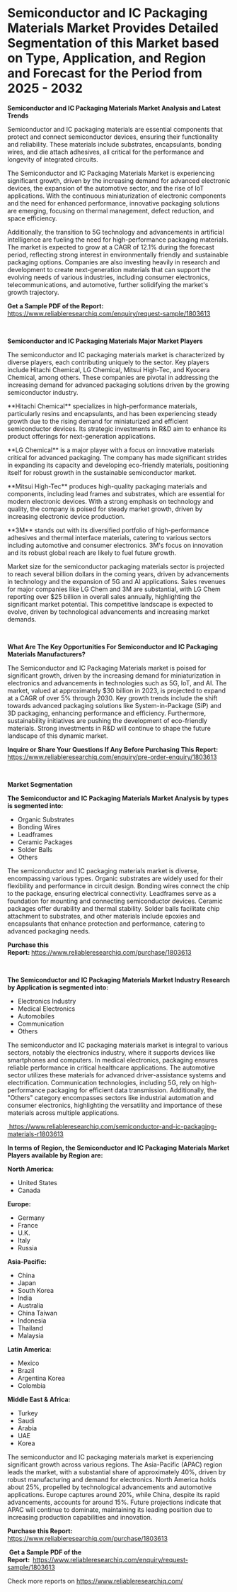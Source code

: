 <p><h1>Semiconductor and IC Packaging Materials Market Provides Detailed Segmentation of this Market based on Type, Application, and Region and Forecast for the Period from 2025 - 2032</h1></p><p><strong>Semiconductor and IC Packaging Materials Market Analysis and Latest Trends</strong></p>
<p><p>Semiconductor and IC packaging materials are essential components that protect and connect semiconductor devices, ensuring their functionality and reliability. These materials include substrates, encapsulants, bonding wires, and die attach adhesives, all critical for the performance and longevity of integrated circuits. </p><p>The Semiconductor and IC Packaging Materials Market is experiencing significant growth, driven by the increasing demand for advanced electronic devices, the expansion of the automotive sector, and the rise of IoT applications. With the continuous miniaturization of electronic components and the need for enhanced performance, innovative packaging solutions are emerging, focusing on thermal management, defect reduction, and space efficiency. </p><p>Additionally, the transition to 5G technology and advancements in artificial intelligence are fueling the need for high-performance packaging materials. The market is expected to grow at a CAGR of 12.1% during the forecast period, reflecting strong interest in environmentally friendly and sustainable packaging options. Companies are also investing heavily in research and development to create next-generation materials that can support the evolving needs of various industries, including consumer electronics, telecommunications, and automotive, further solidifying the market's growth trajectory.</p></p>
<p><strong>Get a Sample PDF of the Report:&nbsp;</strong> <a href="https://www.reliableresearchiq.com/enquiry/request-sample/1803613?utm_campaign=2285&utm_medium=2&utm_source=Github&utm_content=ia&utm_term=01042025&utm_id=semiconductor-and-ic-packaging-materials">https://www.reliableresearchiq.com/enquiry/request-sample/1803613</a></p>
<p>&nbsp;</p>
<p><strong>Semiconductor and IC Packaging Materials Major Market Players</strong></p>
<p><p>The semiconductor and IC packaging materials market is characterized by diverse players, each contributing uniquely to the sector. Key players include Hitachi Chemical, LG Chemical, Mitsui High-Tec, and Kyocera Chemical, among others. These companies are pivotal in addressing the increasing demand for advanced packaging solutions driven by the growing semiconductor industry.</p><p>**Hitachi Chemical** specializes in high-performance materials, particularly resins and encapsulants, and has been experiencing steady growth due to the rising demand for miniaturized and efficient semiconductor devices. Its strategic investments in R&D aim to enhance its product offerings for next-generation applications.</p><p>**LG Chemical** is a major player with a focus on innovative materials critical for advanced packaging. The company has made significant strides in expanding its capacity and developing eco-friendly materials, positioning itself for robust growth in the sustainable semiconductor market.</p><p>**Mitsui High-Tec** produces high-quality packaging materials and components, including lead frames and substrates, which are essential for modern electronic devices. With a strong emphasis on technology and quality, the company is poised for steady market growth, driven by increasing electronic device production.</p><p>**3M** stands out with its diversified portfolio of high-performance adhesives and thermal interface materials, catering to various sectors including automotive and consumer electronics. 3M's focus on innovation and its robust global reach are likely to fuel future growth.</p><p>Market size for the semiconductor packaging materials sector is projected to reach several billion dollars in the coming years, driven by advancements in technology and the expansion of 5G and AI applications. Sales revenues for major companies like LG Chem and 3M are substantial, with LG Chem reporting over $25 billion in overall sales annually, highlighting the significant market potential. This competitive landscape is expected to evolve, driven by technological advancements and increasing market demands.</p></p>
<p>&nbsp;</p>
<p><strong>What Are The Key Opportunities For Semiconductor and IC Packaging Materials Manufacturers?</strong></p>
<p><p>The Semiconductor and IC Packaging Materials market is poised for significant growth, driven by the increasing demand for miniaturization in electronics and advancements in technologies such as 5G, IoT, and AI. The market, valued at approximately $30 billion in 2023, is projected to expand at a CAGR of over 5% through 2030. Key growth trends include the shift towards advanced packaging solutions like System-in-Package (SiP) and 3D packaging, enhancing performance and efficiency. Furthermore, sustainability initiatives are pushing the development of eco-friendly materials. Strong investments in R&D will continue to shape the future landscape of this dynamic market.</p></p>
<p><strong>Inquire or Share Your Questions If Any Before Purchasing This Report:</strong> <a href="https://www.reliableresearchiq.com/enquiry/pre-order-enquiry/1803613?utm_campaign=2285&utm_medium=2&utm_source=Github&utm_content=ia&utm_term=01042025&utm_id=semiconductor-and-ic-packaging-materials">https://www.reliableresearchiq.com/enquiry/pre-order-enquiry/1803613</a></p>
<p>&nbsp;</p>
<p><strong>Market Segmentation</strong></p>
<p><strong>The Semiconductor and IC Packaging Materials Market Analysis by types is segmented into:</strong></p>
<p><ul><li>Organic Substrates</li><li>Bonding Wires</li><li>Leadframes</li><li>Ceramic Packages</li><li>Solder Balls</li><li>Others</li></ul></p>
<p><p>The semiconductor and IC packaging materials market is diverse, encompassing various types. Organic substrates are widely used for their flexibility and performance in circuit design. Bonding wires connect the chip to the package, ensuring electrical connectivity. Leadframes serve as a foundation for mounting and connecting semiconductor devices. Ceramic packages offer durability and thermal stability. Solder balls facilitate chip attachment to substrates, and other materials include epoxies and encapsulants that enhance protection and performance, catering to advanced packaging needs.</p></p>
<p><strong>Purchase this Report:&nbsp;</strong><a href="https://www.reliableresearchiq.com/purchase/1803613?utm_campaign=2285&utm_medium=2&utm_source=Github&utm_content=ia&utm_term=01042025&utm_id=semiconductor-and-ic-packaging-materials">https://www.reliableresearchiq.com/purchase/1803613</a></p>
<p>&nbsp;</p>
<p><strong>The Semiconductor and IC Packaging Materials Market Industry Research by Application is segmented into:</strong></p>
<p><ul><li>Electronics Industry</li><li>Medical Electronics</li><li>Automobiles</li><li>Communication</li><li>Others</li></ul></p>
<p><p>The semiconductor and IC packaging materials market is integral to various sectors, notably the electronics industry, where it supports devices like smartphones and computers. In medical electronics, packaging ensures reliable performance in critical healthcare applications. The automotive sector utilizes these materials for advanced driver-assistance systems and electrification. Communication technologies, including 5G, rely on high-performance packaging for efficient data transmission. Additionally, the "Others" category encompasses sectors like industrial automation and consumer electronics, highlighting the versatility and importance of these materials across multiple applications.</p></p>
<p><a href="https://www.reliableresearchiq.com/semiconductor-and-ic-packaging-materials-r1803613?utm_campaign=2285&utm_medium=2&utm_source=Github&utm_content=ia&utm_term=01042025&utm_id=semiconductor-and-ic-packaging-materials">&nbsp;https://www.reliableresearchiq.com/semiconductor-and-ic-packaging-materials-r1803613</a></p>
<p><strong>In terms of Region, the Semiconductor and IC Packaging Materials Market Players available by Region are:</strong></p>
<p>
    <p> <strong> North America: </strong>
        <ul>
            <li>United States</li>
            <li>Canada</li>
        </ul>
        </p> 
    <p> <strong> Europe: </strong>
        <ul>
            <li>Germany</li>
            <li>France</li>
            <li>U.K.</li>
            <li>Italy</li>
            <li>Russia</li>
        </ul>
        </p> 
    <p> <strong> Asia-Pacific: </strong>
        <ul>
            <li>China</li>
            <li>Japan</li>
            <li>South Korea</li>
            <li>India</li>
            <li>Australia</li>
            <li>China Taiwan</li>
            <li>Indonesia</li>
            <li>Thailand</li>
            <li>Malaysia</li>
        </ul>
        </p> 
    <p> <strong> Latin America: </strong>
        <ul>
            <li>Mexico</li>
            <li>Brazil</li>
            <li>Argentina Korea</li>
            <li>Colombia</li>
        </ul>
        </p> 
    <p> <strong> Middle East & Africa: </strong>
        <ul>
            <li>Turkey</li>
            <li>Saudi</li>
            <li>Arabia</li>
            <li>UAE</li>
            <li>Korea</li>
        </ul>
    </p>
    </p>
<p><p>The semiconductor and IC packaging materials market is experiencing significant growth across various regions. The Asia-Pacific (APAC) region leads the market, with a substantial share of approximately 40%, driven by robust manufacturing and demand for electronics. North America holds about 25%, propelled by technological advancements and automotive applications. Europe captures around 20%, while China, despite its rapid advancements, accounts for around 15%. Future projections indicate that APAC will continue to dominate, maintaining its leading position due to increasing production capabilities and innovation.</p></p>
<p><strong>Purchase this Report: </strong><a href="https://www.reliableresearchiq.com/purchase/1803613?utm_campaign=2285&utm_medium=2&utm_source=Github&utm_content=ia&utm_term=01042025&utm_id=semiconductor-and-ic-packaging-materials">https://www.reliableresearchiq.com/purchase/1803613</a></p>
<p>&nbsp;<strong>Get a Sample PDF of the Report:&nbsp;&nbsp;</strong><a href="https://www.reliableresearchiq.com/enquiry/request-sample/1803613?utm_campaign=2285&utm_medium=2&utm_source=Github&utm_content=ia&utm_term=01042025&utm_id=semiconductor-and-ic-packaging-materials">https://www.reliableresearchiq.com/enquiry/request-sample/1803613</a></p>
<p><strong></strong></p>
<p>Check more reports on <a href="https://www.reliableresearchiq.com/?utm_campaign=2285&utm_medium=2&utm_source=Github&utm_content=ia&utm_term=01042025&utm_id=semiconductor-and-ic-packaging-materials">https://www.reliableresearchiq.com/</a></p>